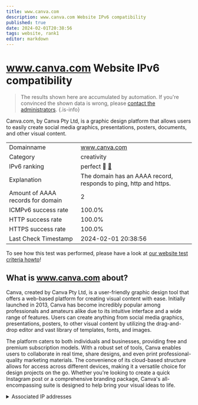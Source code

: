 ```yaml
---
title: www.canva.com
description: www.canva.com Website IPv6 compatibility
published: true
date: 2024-02-01T20:38:56
tags: website, rank1
editor: markdown
---
```


# www.canva.com Website IPv6 compatibility

> The results shown here are accumulated by automation. If you're convinced the shown data is wrong, please [contact the administrators](/howto/chat). 
{.is-info}

Canva.com, by Canva Pty Ltd, is a graphic design platform that allows users to easily create social media graphics, presentations, posters, documents, and other visual content.


|   |   |
| - | - |
| Domainname | www.canva.com
| Category | creativity |
| IPv6 ranking | perfect :1st_place_medal: [🔗](/howto/ranking) |
| Explanation | The domain has an AAAA record, responds to ping, http and https. |
| Amount of AAAA records for domain | 2 |
| ICMPv6 success rate | 100.0%|
| HTTP success rate | 100.0% |
| HTTPS success rate | 100.0% |
| Last Check Timestamp | 2024-02-01 20:38:56 |

To see how this test was performed, please have a look at [our website test criteria howto](/howto/testcriteria/website)!


## What is www.canva.com about?
Canva, created by Canva Pty Ltd, is a user-friendly graphic design tool that offers a web-based platform for creating visual content with ease. Initially launched in 2013, Canva has become incredibly popular among professionals and amateurs alike due to its intuitive interface and a wide range of features. Users can create anything from social media graphics, presentations, posters, to other visual content by utilizing the drag-and-drop editor and vast library of templates, fonts, and images.

The platform caters to both individuals and businesses, providing free and premium subscription models. With a robust set of tools, Canva enables users to collaborate in real time, share designs, and even print professional-quality marketing materials. The convenience of its cloud-based structure allows for access across different devices, making it a versatile choice for design projects on the go. Whether you're looking to create a quick Instagram post or a comprehensive branding package, Canva's all-encompassing suite is designed to help bring your visual ideas to life.



<details>
<summary>Associated IP addresses</summary>

2606:4700::6810:e095

2606:4700::6811:ef9f

</details>
